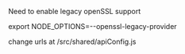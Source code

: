 Need to enable legacy openSSL support

export NODE_OPTIONS=--openssl-legacy-provider


change urls at /src/shared/apiConfig.js